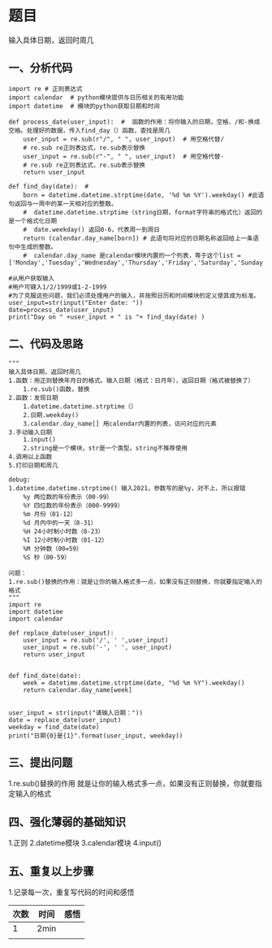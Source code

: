 # 题目
输入具体日期，返回时周几
## 一、分析代码
    import re # 正则表达式
    import calendar  # python模块提供与日历相关的有用功能
    import datetime  # 模块的python获取日期和时间
    
    def process_date(user_input):  #  函数的作用：将你输入的日期，空格、/和-换成空格。处理好的数据，传入find_day（）函数，查找是周几
        user_input = re.sub(r"/", " ", user_input)  # 用空格代替/
        # re.sub re正则表达式，re.sub表示替换
        user_input = re.sub(r"-", " ", user_input)  # 用空格代替-
        # re.sub re正则表达式，re.sub表示替换
        return user_input
    
    def find_day(date):  #
        born = datetime.datetime.strptime(date, '%d %m %Y').weekday() #此语句返回与一周中的某一天相对应的整数。
        #  datetime.datetime.strptime（string日期，format字符串的格式化）返回的是一个格式化日期
        #  date.weekday() 返回0-6，代表周一到周日
        return (calendar.day_name[born]) # 此语句将对应的日期名称返回给上一条语句中生成的整数。
        #  calendar.day_name 是calendar模块内置的一个列表，等于这个list =['Monday','Tuesday','Wednesday','Thursday','Friday','Saturday','Sunday ']
    
    #从用户获取输入
    #用户可键入1/2/1999或1-2-1999
    #为了克服这些问题，我们必须处理用户的输入，并按照日历和时间模块的定义使其成为标准。
    user_input=str(input("Enter date: "))
    date=process_date(user_input)
    print("Day on " +user_input + " is "+ find_day(date) )
## 二、代码及思路
    """
    输入具体日期，返回时周几
    1.函数：用正则替换年月日的格式。输入日期（格式：日月年），返回日期（格式被替换了）
        1.re.sub()函数，替换
    2.函数：发现日期
        1.datetime.datetime.strptime（）
        2.日期.weekday()
        3.calendar.day_name[] 用calendar内置的列表，访问对应的元素
    3.手动输入日期
        1.input()
        2.string是一个模块，str是一个类型。string不推荐使用
    4.调用以上函数
    5.打印日期和周几
    
    debug:
    1.datetime.datetime.strptime() 输入2021，参数写的是%y，对不上，所以报错
        %y 两位数的年份表示（00-99）
        %Y 四位数的年份表示（000-9999）
        %m 月份（01-12）
        %d 月内中的一天（0-31）
        %H 24小时制小时数（0-23）
        %I 12小时制小时数（01-12）
        %M 分钟数（00=59）
        %S 秒（00-59）
    
    问题：
    1.re.sub()替换的作用：就是让你的输入格式多一点，如果没有正则替换，你就要指定输入的格式
    """
    import re
    import datetime
    import calendar
    
    def replace_date(user_input):
        user_input = re.sub('/', ' ',user_input)
        user_input = re.sub('-', ' ', user_input)
        return user_input
    
    
    def find_date(date):
        week = datetime.datetime.strptime(date, "%d %m %Y").weekday()
        return calendar.day_name[week]
    
    
    user_input = str(input("请输入日期："))
    date = replace_date(user_input)
    weekday = find_date(date)
    print("日期{0}是{1}".format(user_input, weekday))


## 三、提出问题
 1.re.sub()替换的作用
    就是让你的输入格式多一点，如果没有正则替换，你就要指定输入的格式
 
## 四、强化薄弱的基础知识
 1.正则
 2.datetime模块
 3.calendar模块
 4.input()
 
## 五、重复以上步骤
 1.记录每一次，重复写代码的时间和感悟<br>
 
| 次数 | 时间 | 感悟 |
| :---          |     :---:      |          ---: |
|   1  |  2min    |     |
|       |        |       |

